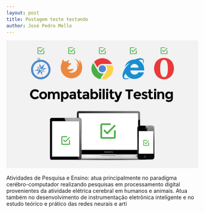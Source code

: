 ```yaml
---
layout: post
title: Postagem teste testando
author: José Pedro Mello
---
```



![](/uploads/versions/test1---x----600-400x---.jpg)

Atividades de Pesquisa e Ensino: atua principalmente no parad&iacute;gma cer&eacute;bro-computador realizando pesquisas em processamento digital provenientes da atividade el&eacute;trica cerebral em humanos e animais. Atua tamb&eacute;m no desenvolvimento de instrumenta&ccedil;&atilde;o eletr&ocirc;nica inteligente e no estudo te&oacute;rico e pr&aacute;tico das redes neurais e arti
